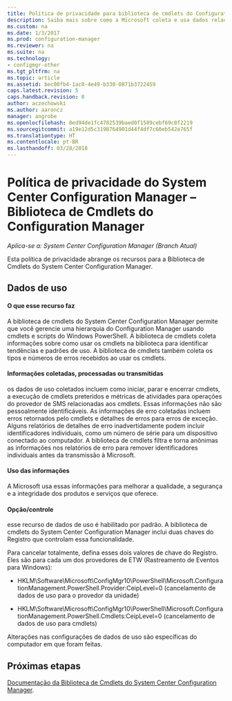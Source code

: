 ```yaml
---
title: Política de privacidade para biblioteca de cmdlets do Configuration Manager
description: Saiba mais sobre como a Microsoft coleta e usa dados relacionados à biblioteca de cmdlets do System Center Configuration Manager.
ms.custom: na
ms.date: 1/3/2017
ms.prod: configuration-manager
ms.reviewer: na
ms.suite: na
ms.technology:
- configmgr-other
ms.tgt_pltfrm: na
ms.topic: article
ms.assetid: bec00fb4-1ac0-4e49-b330-0871b3722459
caps.latest.revision: 5
caps.handback.revision: 0
author: aczechowski
ms.author: aaroncz
manager: angrobe
ms.openlocfilehash: 0ed94de1fc4782539baed0f1589cebf69c0f2219
ms.sourcegitcommit: a19e12d5c3198764901d44f4df7c60eb542e765f
ms.translationtype: HT
ms.contentlocale: pt-BR
ms.lasthandoff: 03/28/2018
---
```

# <a name="system-center-configuration-manager-privacy-statement---configuration-manager-cmdlet-library"></a>Política de privacidade do System Center Configuration Manager – Biblioteca de Cmdlets do Configuration Manager

*Aplica-se a: System Center Configuration Manager (Branch Atual)*

Esta política de privacidade abrange os recursos para a Biblioteca de Cmdlets do System Center Configuration Manager.  

## <a name="usage-data"></a>Dados de uso  

#### <a name="what-this-feature-does"></a>O que esse recurso faz   

A biblioteca de cmdlets do System Center Configuration Manager permite que você gerencie uma hierarquia do Configuration Manager usando cmdlets e scripts do Windows PowerShell. A biblioteca de cmdlets coleta informações sobre como usar os cmdlets na biblioteca para identificar tendências e padrões de uso. A biblioteca de cmdlets também coleta os tipos e números de erros recebidos ao usar os cmdlets.  

#### <a name="information-collected-processed-or-transmitted"></a>Informações coletadas, processadas ou transmitidas
   
os dados de uso coletados incluem como iniciar, parar e encerrar cmdlets, a execução de cmdlets preteridos e métricas de atividades para operações do provedor de SMS relacionadas aos cmdlets. Essas informações não são pessoalmente identificáveis. As informações de erro coletadas incluem erros retornados pelo cmdlets e detalhes de erros para erros de exceção. Alguns relatórios de detalhes de erro inadvertidamente podem incluir identificadores individuais, como um número de série para um dispositivo conectado ao computador. A biblioteca de cmdlets filtra e torna anônimas as informações nos relatórios de erro para remover identificadores individuais antes da transmissão à Microsoft.  

#### <a name="use-of-information"></a>Uso das informações
   
A Microsoft usa essas informações para melhorar a qualidade, a segurança e a integridade dos produtos e serviços que oferece.  

#### <a name="choicecontrol"></a>Opção/controle   

esse recurso de dados de uso é habilitado por padrão. A biblioteca de cmdlets do System Center Configuration Manager inclui duas chaves do Registro que controlam essa funcionalidade.  

 Para cancelar totalmente, defina esses dois valores de chave do Registro. Eles são para cada um dos provedores de ETW (Rastreamento de Eventos para Windows):  

-   HKLM\Software\Microsoft\ConfigMgr10\PowerShell\Microsoft.ConfigurationManagement.PowerShell.Provider:CeipLevel=0 (cancelamento de dados de uso para o provedor da unidade)  

-   HKLM\Software\Microsoft\ConfigMgr10\PowerShell\Microsoft.ConfigurationManagement.PowerShell.Cmdlets:CeipLevel=0 (cancelamento de dados de uso para cmdlets)  

 Alterações nas configurações de dados de uso são específicas do computador em que foram feitas.  


## <a name="next-steps"></a>Próximas etapas

[Documentação da Biblioteca de Cmdlets do System Center Configuration Manager](https://docs.microsoft.com/powershell/sccm/configurationmanager/).   
